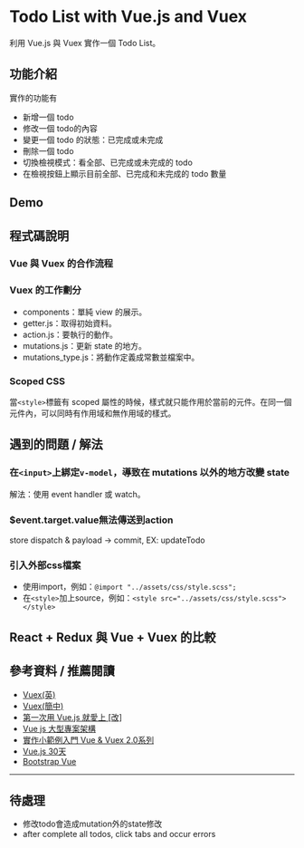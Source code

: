 # Todo List with Vue.js and Vuex
利用 Vue.js 與 Vuex 實作一個 Todo List。

## 功能介紹
實作的功能有

- 新增一個 todo
- 修改一個 todo的內容
- 變更一個 todo 的狀態：已完成或未完成
- 刪除一個 todo
- 切換檢視模式：看全部、已完成或未完成的 todo
- 在檢視按鈕上顯示目前全部、已完成和未完成的 todo 數量

## Demo

## 程式碼說明
### Vue 與 Vuex 的合作流程

### Vuex 的工作劃分
- components：單純 view 的展示。
- getter.js：取得初始資料。
- action.js：要執行的動作。
- mutations.js：更新 state 的地方。
- mutations_type.js：將動作定義成常數並檔案中。

### Scoped CSS
當`<style>`標籤有 scoped 屬性的時候，樣式就只能作用於當前的元件。在同一個元件內，可以同時有作用域和無作用域的樣式。

## 遇到的問題 / 解法
### 在`<input>`上綁定`v-model`，導致在 mutations 以外的地方改變 state
解法：使用 event handler 或 watch。

### $event.target.value無法傳送到action
store dispatch & payload -> commit, EX: updateTodo

### 引入外部css檔案
- 使用import，例如：`@import "../assets/css/style.scss";`
- 在`<style>`加上source，例如：`<style src="../assets/css/style.scss"></style>`

## React + Redux 與 Vue + Vuex 的比較

## 參考資料 / 推薦閱讀
- [Vuex(英)](https://vuex.vuejs.org/en/)
- [Vuex(簡中)](https://vuex.vuejs.org/zh-cn/)
- [第一次用 Vue.js 就愛上 [改]](https://www.slideshare.net/kurotanshi/vuejs-62131923)
- [Vue js 大型專案架構](https://www.slideshare.net/hinablue/vue-js)
- [實作小範例入門 Vue & Vuex 2.0系列](http://ithelp.ithome.com.tw/users/20103326/ironman/1114)
- [Vue.js 30天](http://ithelp.ithome.com.tw/users/20103424/ironman/1049)
- [Bootstrap Vue](https://bootstrap-vue.github.io/docs)

---
## 待處理
- 修改todo會造成mutation外的state修改
- after complete all todos, click tabs and occur errors
